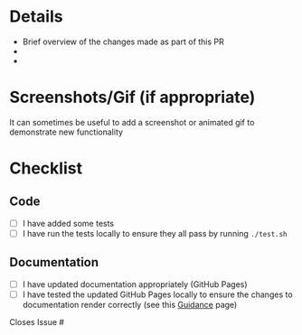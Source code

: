 # Details

- Brief overview of the changes made as part of this PR
-
-

# Screenshots/Gif (if appropriate)

It can sometimes be useful to add a screenshot or animated gif to demonstrate new functionality

# Checklist

## Code
- [ ] I have added some tests
- [ ] I have run the tests locally to ensure they all pass by running `./test.sh`

## Documentation
- [ ] I have updated documentation appropriately (GitHub Pages)
- [ ] I have tested the updated GitHub Pages locally to ensure the changes to documentation render correctly (see this [Guidance](https://ese-peasy.github.io/PosturePerfection/guidance.html) page)

Closes Issue #
